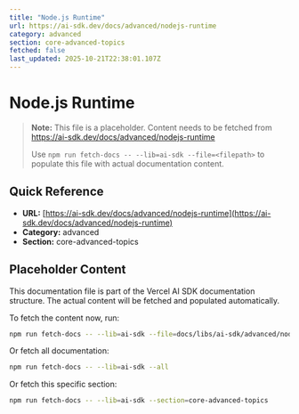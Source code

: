 ```yaml
---
title: "Node.js Runtime"
url: https://ai-sdk.dev/docs/advanced/nodejs-runtime
category: advanced
section: core-advanced-topics
fetched: false
last_updated: 2025-10-21T22:38:01.107Z
---
```


# Node.js Runtime

> **Note:** This file is a placeholder. Content needs to be fetched from https://ai-sdk.dev/docs/advanced/nodejs-runtime
>
> Use `npm run fetch-docs -- --lib=ai-sdk --file=<filepath>` to populate this file with actual documentation content.

## Quick Reference

- **URL:** [https://ai-sdk.dev/docs/advanced/nodejs-runtime](https://ai-sdk.dev/docs/advanced/nodejs-runtime)
- **Category:** advanced
- **Section:** core-advanced-topics

## Placeholder Content

This documentation file is part of the Vercel AI SDK documentation structure.
The actual content will be fetched and populated automatically.

To fetch the content now, run:

```bash
npm run fetch-docs -- --lib=ai-sdk --file=docs/libs/ai-sdk/advanced/nodejs-runtime.md
```

Or fetch all documentation:

```bash
npm run fetch-docs -- --lib=ai-sdk --all
```

Or fetch this specific section:

```bash
npm run fetch-docs -- --lib=ai-sdk --section=core-advanced-topics
```
